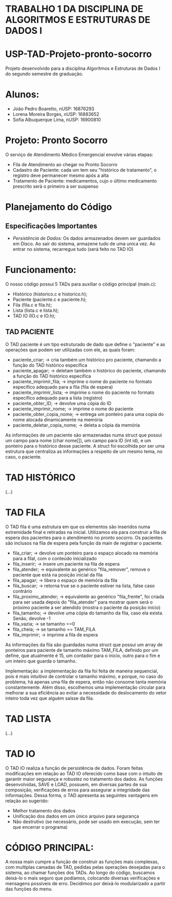 # TRABALHO 1 DA DISCIPLINA DE ALGORITMOS E ESTRUTURAS DE DADOS I
# USP-TAD-Projeto-pronto-socorro
Projeto desenvolvido para a disciplina Algoritmos e Estruturas de Dados I do segundo semestre de graduação.

# Alunos:
- João Pedro Boaretto, nUSP: 16876293
- Lorena Moreira Borges, nUSP: 16883652
- Sofia Albuquerque Lima, nUSP: 16900810

# Projeto: Pronto Socorro
O serviço de Atendimento Médico Emergencial envolve várias etapas: 
- Fila de Atendimento ao chegar no Pronto Socorro
- Cadastro de Paciente: cada um tem seu "histórico de tratamento", o registro deve permanecer mesmo após a alta
- Tratamento de Paciente: medicamentos, cujo o último medicamento prescrito será o primeiro a ser suspenso

# Planejamento do Código
## Especificações Importantes
- *Persistência de Dados:* Os dados armazenados devem ser guardados em Disco. Ao sair do sistema, armazene tudo de uma unica vez. Ao entrar no sistema, recarregue tudo (será feito no TAD IO)

# Funcionamento:
O nosso código possui 5 TADs para auxiliar o código principal (main.c):
- Histórico (historico.c e historico.h);
- Paciente (paciente.c e paciente.h);
- Fila (fila.c e fila.h);
- Lista (lista.c e lista.h);
- TAD IO (IO.c e IO.h);

## TAD PACIENTE
O TAD paciente é um tipo estruturado de dado que define o "paciente" e as operações que podem ser utilizadas com ele, as quais foram:

- paciente_criar; -> cria também um histórico pro paciente, chamando a função do TAD histórico específica
- paciente_apagar; -> deletam também o histórico do paciente, chamando a função do TAD histórico específica
- paciente_imprimir_fila; -> imprime o nome do paciente no formato específico adequado para a fila (fila de espera)
- paciente_imprimir_lista; -> imprime o nome do paciente no formato específico adequado para a lista (registro)
- paciente_obter_ID; -> devolve uma cópia do ID
- paciente_imprimir_nome; -> imprime o nome do paciente
- paciente_obter_copia_nome; -> entrega um ponteiro para uma copia do nome alocada dinamicamente na memória
- paciente_deletar_copia_nome; -> deleta a cópia da memória

As informações de um paciente são armazenadas numa struct que possui um campo para nome (char nome[]), um campo para ID (int id), e um ponteiro para o histórico desse paciente.
A struct foi escolhida por ser uma estrutura que centraliza as informações a respeito de um mesmo tema, no caso, o paciente.

# TAD HISTÓRICO
(...)

# TAD FILA
O TAD fila é uma estrutura em que os elementos são inseridos numa extremidade final e retiradas na inicial. Utilizamos ela para construir a fila de espera
dos pacientes para o atendimento no pronto socorro. Os pacientes são inclusos na fila de espera pela função da main de registrar o paciente.

- fila_criar; -> devolve um ponteiro para o espaço alocado na memória para a filal, com o conteúdo inicializado
- fila_inserir; -> insere um paciente na fila de espera
- fila_atender; -> equivalente ao genérico "fila_remover", remove o paciente que está na posição inicial da fila
- fila_apagar; -> libera o espaço de memória da fila
- fila_buscar; -> retorna true se o paciente estiver na lista, false caso contrário
- fila_proximo_atender; -> equivalente ao genérico "fila_frente", foi criada para ser usada depois do "fila_atender" para mostrar quem será o próximo paciente a ser atendido
                           (mostra o paciente da posição início)
- fila_tamanho; -> devolve uma cópia do tamanho da fila, caso ela exista. Senão, devolve -1
- fila_vazia; -> se tamanho ==0
- fila_cheia; -> se tamanho == TAM_FILA
- fila_imprimir; -> imprime a fila de espera

As informações da fila são guardadas numa struct que possui um array de ponteiros para paciente de tamanho máximo TAM_FILA, definido por um define, que atualmente é 15, um contador
para o ínicio, outro para o fim e um inteiro que guarda o tamanho.

Implementação: a implementação da fila foi feita de maneira sequencial, pois é mais intuitivo de controlar o tamanho máximo, e porque, no caso do problema, há apenas uma fila de
espera, então não consome tanta memória constantemente. Além disso, escolhemos uma implementação circular para melhorar a sua eficiência ao evitar a necessidade do deslocamento
do vetor inteiro toda vez que alguém saísse da fila.

# TAD LISTA
(...)

# TAD IO
O TAD IO realiza a função de persistência de dados. Foram feitas modificações em relação ao TAD IO oferecido como base com o intuito de garantir maior segurança e robustez no tratamento dos dados. As funções desenvolvidas, SAVE e LOAD, possuem, em diversas partes de sua composição, verificações de erros para assegurar a integridade das informações. Dessa forma, o TAD apresenta as seguintes vantagens em relação ao sugerido:
- Melhor tratamento dos dados
- Unificação dos dados em um único arquivo para segurança
- Não destrutivo (se necessário, pode ser usado em execução, sem ter que encerrar o programa)

# CÓDIGO PRINCIPAL:
A nossa main cumpre a função de construir as funções mais complexas, com multiplas camadas de TAD, pedidas pelas operações desejadas para o sistema, ao chamar funções dos TADs.
Ao longo do código, buscamos deixá-lo o mais seguro que podíamos, colocando diversas verificações e mensagens possíveis de erro. Decidimos por deixá-lo modularizado a partir das funções do menu.